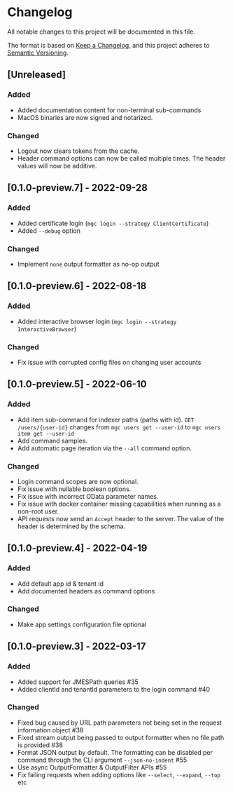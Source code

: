 # Changelog

All notable changes to this project will be documented in this file.

The format is based on [Keep a Changelog](https://keepachangelog.com/en/1.0.0/),
and this project adheres to [Semantic Versioning](https://semver.org/spec/v2.0.0.html).

## [Unreleased]

### Added
- Added documentation content for non-terminal sub-commands
- MacOS binaries are now signed and notarized.

### Changed
- Logout now clears tokens from the cache.
- Header command options can now be called multiple times. The header values will now be additive.

## [0.1.0-preview.7] - 2022-09-28

### Added
- Added certificate login (`mgc login --strategy ClientCertificate`)
- Added `--debug` option

### Changed
- Implement `none` output formatter as no-op output


## [0.1.0-preview.6] - 2022-08-18

### Added
- Added interactive browser login (`mgc login --strategy InteractiveBrowser`)

### Changed
- Fix issue with corrupted config files on changing user accounts

## [0.1.0-preview.5] - 2022-06-10
### Added
- Add item sub-command for indexer paths (paths with id). `GET /users/{user-id}` changes from `mgc users get --user-id` to `mgc users item get --user-id`
- Add command samples.
- Add automatic page iteration via the `--all` command option.

### Changed
- Login command scopes are now optional.
- Fix issue with nullable boolean options.
- Fix issue with incorrect OData parameter names.
- Fix issue with docker container missing capabilities when running as a non-root user.
- API requests now send an `Accept` header to the server. The value of the header is determined by the schema.

## [0.1.0-preview.4] - 2022-04-19

### Added
- Add default app id & tenant id
- Add documented headers as command options

### Changed
- Make app settings configuration file optional

## [0.1.0-preview.3] - 2022-03-17

### Added

- Added support for JMESPath queries #35
- Added clientId and tenantId parameters to the login command #40

### Changed

- Fixed bug caused by URL path parameters not being set in the request information object #38
- Fixed stream output being passed to output formatter when no file path is provided #38
- Format JSON output by default. The formatting can be disabled per command through the CLI argument `--json-no-indent` #55
- Use async OutputFormatter & OutputFilter APIs #55
- Fix failing requests when adding options like `--select`, `--expand`, `--top` etc
